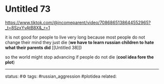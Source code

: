 # Untitled 73
https://www.tiktok.com/@incomeparent/video/7086865138644552965?_t=8SzxYvAtB8X&_r=1

it is not good for people to live very long because most people do not change their mind they just die (**we have to learn russian children to hate what their parents did** [[Untitled 38]])

so the world might stop advancing if people do not die (**cool idea fore the plot**)

--- 
status: #⚙️ 
tags: #russian_aggression #plotidea 
related: 